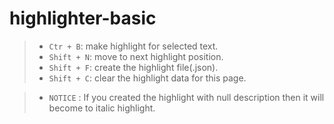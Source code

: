# highlighter-basic
>- `Ctr + B`: make highlight for selected text. 
>- `Shift + N`: move to next highlight position. 
>- `Shift + F`: create the highlight file(.json). 
>- `Shift + C`: clear the highlight data for this page. 

>- `NOTICE` : If you created the highlight with null description then it will become to italic highlight.
